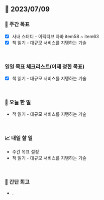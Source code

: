 ## 📅 2023/07/09


### 👏 주간 목표

- [x] 사내 스터디 - 이펙티브 자바 item58 ~ item63
- [x] 책 읽기 - 대규모 서비스를 지탱하는 기술

<br/>

### 일일 목표 체크리스트(어제 정한 목표)

- [x] 책 읽기 - 대규모 서비스를 지탱하는 기술

<br/>

### 💯 오늘 한 일

- 책 읽기 - 대규모 서비스를 지탱하는 기술

<br/>

### 📈 내일 할 일

- 주간 목표 설정
- 책 읽기 - 대규모 서비스를 지탱하는 기술

<br/>

### 🤔 간단 회고

- .
 
